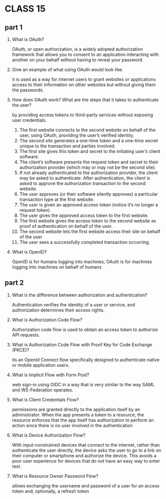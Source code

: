 # CLASS 15

## part 1

1. What is OAuth?

    OAuth, or open authorization, is a widely adopted authorization framework that allows you to consent to an application interacting with another on your behalf without having to reveal your password.
2. Give an example of what using OAuth would look like.

    it is used as a way for internet users to grant websites or applications access to their information on other websites but without giving them the passwords.
3. How does OAuth work? What are the steps that it takes to authenticate the user?

    by providing access tokens to third-party services without exposing user credentials.

    1. The first website connects to the second website on behalf of the user, using OAuth, providing the user’s verified identity.
    2. The second site generates a one-time token and a one-time secret unique to the transaction and parties involved.
    3. The first site gives this token and secret to the initiating user’s client software.
    4. The client’s software presents the request token and secret to their authorization provider (which may or may not be the second site).
    5. If not already authenticated to the authorization provider, the client may be asked to authenticate. After authentication, the client is asked to approve the authorization transaction to the second website.
    6. The user approves (or their software silently approves) a particular transaction type at the first website.
    7. The user is given an approved access token (notice it’s no longer a request token).
    8. The user gives the approved access token to the first website.
    9. The first website gives the access token to the second website as proof of authentication on behalf of the user.
    10. The second website lets the first website access their site on behalf of the user.
    11. The user sees a successfully completed transaction occurring.
4. What is OpenID?

    OpenID is for humans logging into machines, OAuth is for machines logging into machines on behalf of humans

## part 2

1. What is the difference between authorization and authentication?

     Authentication verifies the identity of a user or service, and authorization determines their access rights.
2. What is Authorization Code Flow?

    Authorization code flow is used to obtain an access token to authorize API requests.
3. What is Authorization Code Flow with Proof Key for Code Exchange (PKCE)?

    its an OpenId Connect flow specifically designed to authenticate native or mobile application users.
4. What is Implicit Flow with Form Post?

    web sign-in using OIDC in a way that is very similar to the way SAML and WS-Federation operates.
5. What is Client Credentials Flow?

    permissions are granted directly to the application itself by an administrator. When the app presents a token to a resource, the resource enforces that the app itself has authorization to perform an action since there is no user involved in the authentication
6. What is Device Authorization Flow?

    With input-constrained devices that connect to the internet, rather than authenticate the user directly, the device asks the user to go to a link on their computer or smartphone and authorize the device. This avoids a poor user experience for devices that do not have an easy way to enter text.
7. What is Resource Owner Password Flow?

    allows exchanging the username and password of a user for an access token and, optionally, a refresh token
